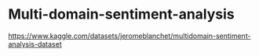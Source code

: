 # Multi-domain-sentiment-analysis
https://www.kaggle.com/datasets/jeromeblanchet/multidomain-sentiment-analysis-dataset
